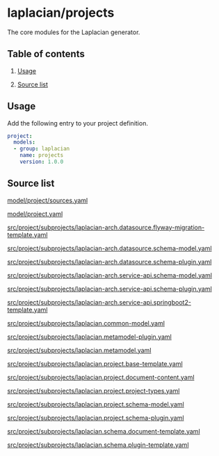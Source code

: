 <!-- @head-content@ -->
# laplacian/projects

The core modules for the Laplacian generator.

<!-- @head-content@ -->

<!-- @toc@ -->
## Table of contents
1. [Usage](#usage)


1. [Source list](#source-list)



<!-- @toc@ -->

<!-- @main-content@ -->
## Usage

Add the following entry to your project definition.
```yaml
project:
  models:
  - group: laplacian
    name: projects
    version: 1.0.0
```




## Source list


[model/project/sources.yaml](<./model/project/sources.yaml>)

[model/project.yaml](<./model/project.yaml>)

[src/project/subprojects/laplacian-arch.datasource.flyway-migration-template.yaml](<./src/project/subprojects/laplacian-arch.datasource.flyway-migration-template.yaml>)

[src/project/subprojects/laplacian-arch.datasource.schema-model.yaml](<./src/project/subprojects/laplacian-arch.datasource.schema-model.yaml>)

[src/project/subprojects/laplacian-arch.datasource.schema-plugin.yaml](<./src/project/subprojects/laplacian-arch.datasource.schema-plugin.yaml>)

[src/project/subprojects/laplacian-arch.service-api.schema-model.yaml](<./src/project/subprojects/laplacian-arch.service-api.schema-model.yaml>)

[src/project/subprojects/laplacian-arch.service-api.schema-plugin.yaml](<./src/project/subprojects/laplacian-arch.service-api.schema-plugin.yaml>)

[src/project/subprojects/laplacian-arch.service-api.springboot2-template.yaml](<./src/project/subprojects/laplacian-arch.service-api.springboot2-template.yaml>)

[src/project/subprojects/laplacian.common-model.yaml](<./src/project/subprojects/laplacian.common-model.yaml>)

[src/project/subprojects/laplacian.metamodel-plugin.yaml](<./src/project/subprojects/laplacian.metamodel-plugin.yaml>)

[src/project/subprojects/laplacian.metamodel.yaml](<./src/project/subprojects/laplacian.metamodel.yaml>)

[src/project/subprojects/laplacian.project.base-template.yaml](<./src/project/subprojects/laplacian.project.base-template.yaml>)

[src/project/subprojects/laplacian.project.document-content.yaml](<./src/project/subprojects/laplacian.project.document-content.yaml>)

[src/project/subprojects/laplacian.project.project-types.yaml](<./src/project/subprojects/laplacian.project.project-types.yaml>)

[src/project/subprojects/laplacian.project.schema-model.yaml](<./src/project/subprojects/laplacian.project.schema-model.yaml>)

[src/project/subprojects/laplacian.project.schema-plugin.yaml](<./src/project/subprojects/laplacian.project.schema-plugin.yaml>)

[src/project/subprojects/laplacian.schema.document-template.yaml](<./src/project/subprojects/laplacian.schema.document-template.yaml>)

[src/project/subprojects/laplacian.schema.plugin-template.yaml](<./src/project/subprojects/laplacian.schema.plugin-template.yaml>)





<!-- @main-content@ -->
